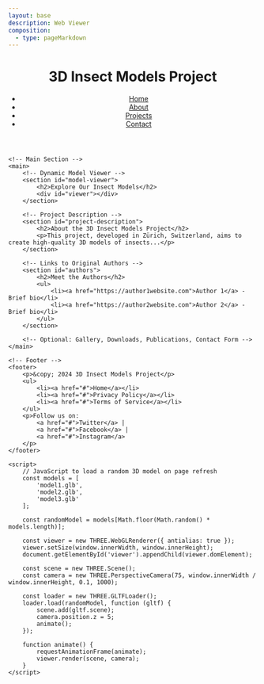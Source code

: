 ```yaml
---
layout: base
description: Web Viewer
composition:
  - type: pageMarkdown
---
```


<!DOCTYPE html>
<html lang="en">
<head>
    <meta charset="UTF-8">
    <meta name="viewport" content="width=device-width, initial-scale=1.0">
    <title>3D Insect Models Project</title>
    <link rel="stylesheet" href="styles.css">
    <script src="https://cdnjs.cloudflare.com/ajax/libs/three.js/r128/three.min.js"></script>
</head>
<body>
    <!-- Header -->
    <header>
        <h1>3D Insect Models Project</h1>
        <nav>
            <ul>
                <li><a href="#">Home</a></li>
                <li><a href="#">About</a></li>
                <li><a href="#">Projects</a></li>
                <li><a href="#">Contact</a></li>
            </ul>
        </nav>
    </header>

    <!-- Main Section -->
    <main>
        <!-- Dynamic Model Viewer -->
        <section id="model-viewer">
            <h2>Explore Our Insect Models</h2>
            <div id="viewer"></div>
        </section>

        <!-- Project Description -->
        <section id="project-description">
            <h2>About the 3D Insect Models Project</h2>
            <p>This project, developed in Zürich, Switzerland, aims to create high-quality 3D models of insects...</p>
        </section>

        <!-- Links to Original Authors -->
        <section id="authors">
            <h2>Meet the Authors</h2>
            <ul>
                <li><a href="https://author1website.com">Author 1</a> - Brief bio</li>
                <li><a href="https://author2website.com">Author 2</a> - Brief bio</li>
            </ul>
        </section>
        
        <!-- Optional: Gallery, Downloads, Publications, Contact Form -->
    </main>

    <!-- Footer -->
    <footer>
        <p>&copy; 2024 3D Insect Models Project</p>
        <ul>
            <li><a href="#">Home</a></li>
            <li><a href="#">Privacy Policy</a></li>
            <li><a href="#">Terms of Service</a></li>
        </ul>
        <p>Follow us on:
            <a href="#">Twitter</a> | 
            <a href="#">Facebook</a> | 
            <a href="#">Instagram</a>
        </p>
    </footer>

    <script>
        // JavaScript to load a random 3D model on page refresh
        const models = [
            'model1.glb',
            'model2.glb',
            'model3.glb'
        ];

        const randomModel = models[Math.floor(Math.random() * models.length)];

        const viewer = new THREE.WebGLRenderer({ antialias: true });
        viewer.setSize(window.innerWidth, window.innerHeight);
        document.getElementById('viewer').appendChild(viewer.domElement);

        const scene = new THREE.Scene();
        const camera = new THREE.PerspectiveCamera(75, window.innerWidth / window.innerHeight, 0.1, 1000);

        const loader = new THREE.GLTFLoader();
        loader.load(randomModel, function (gltf) {
            scene.add(gltf.scene);
            camera.position.z = 5;
            animate();
        });

        function animate() {
            requestAnimationFrame(animate);
            viewer.render(scene, camera);
        }
    </script>
</body>
</html>
